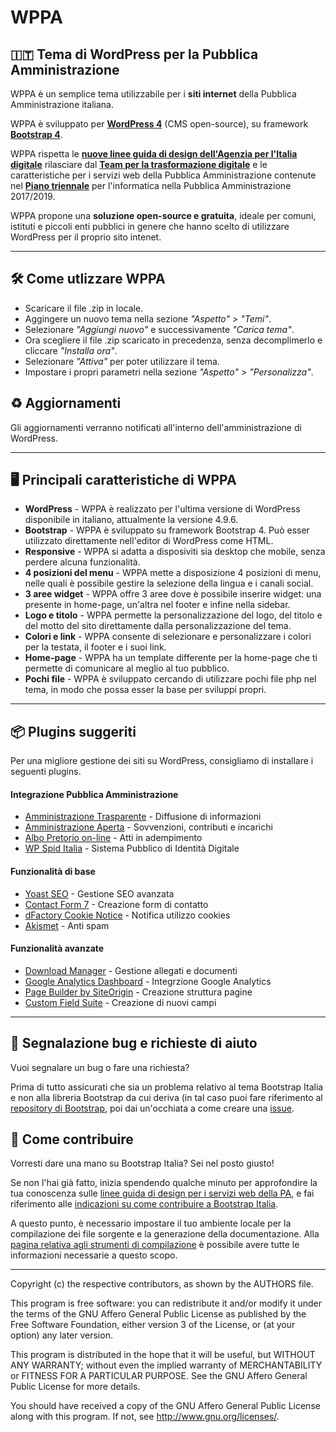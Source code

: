 # WPPA
## 🇮🇹 Tema di WordPress per la Pubblica Amministrazione 


WPPA è un semplice tema utilizzabile per i **siti internet** della Pubblica Amministrazione italiana.

WPPA è sviluppato per [**WordPress 4**](https://it.wordpress.org/) (CMS open-source), su framework [**Bootstrap 4**](https://getbootstrap.com/). 

WPPA rispetta le [**nuove linee guida di design dell'Agenzia per l'Italia digitale**](https://design-italia.readthedocs.io/it/stable/index.html) rilasciare dal [**Team per la trasformazione digitale**](https://teamdigitale.governo.it/) e le caratteristiche per i servizi web della Pubblica Amministrazione contenute nel [**Piano triennale**](https://pianotriennale-ict.italia.it/) per l'informatica nella Pubblica Amministrazione 2017/2019.

WPPA propone una **soluzione open-source e gratuita**, ideale per comuni, istituti e piccoli enti pubblici in genere che hanno scelto di utilizzare WordPress per il proprio sito intenet.

---

## 🛠 Come utlizzare WPPA
* Scaricare il file .zip in locale.
* Aggingere un nuovo tema nella sezione _"Aspetto" > "Temi"_.
* Selezionare _"Aggiungi nuovo"_ e successivamente _"Carica tema"_.
* Ora scegliere il file .zip scaricato in precedenza, senza decomplimerlo e cliccare _"Installa ora"_.
* Selezionare _"Attiva"_ per poter utilizzare il tema.
* Impostare i propri parametri nella sezione _"Aspetto" > "Personalizza"_.

## ♻ Aggiornamenti
Gli aggiornamenti verranno notificati all'interno dell'amministrazione di WordPress.

---

## 🖥️ Principali caratteristiche di WPPA
* **WordPress** - WPPA è realizzato per l'ultima versione di WordPress disponibile in italiano, attualmente la versione 4.9.6.
* **Bootstrap** - WPPA è sviluppato su framework Bootstrap 4. Può esser utilizzato direttamente nell'editor di WordPress come HTML.
* **Responsive** - WPPA si adatta a disposiviti sia desktop che mobile, senza perdere alcuna funzionalità.
* **4 posizioni del menu** - WPPA mette a disposizione 4 posizioni di menu, nelle quali è possibile gestire la selezione della lingua e i canali social.
* **3 aree widget** - WPPA offre 3 aree dove è possibile inserire widget: una presente in home-page, un'altra nel footer e infine nella sidebar.
* **Logo e titolo** - WPPA permette la personalizzazione del logo, del titolo e del motto del sito direttamente dalla personalizzazione del tema.
* **Colori e link** - WPPA consente di selezionare e personalizzare i colori per la testata, il footer e i suoi link.
* **Home-page** - WPPA ha un template differente per la home-page che ti permette di comunicare al meglio al tuo pubblico.
* **Pochi file** - WPPA è sviluppato cercando di utilizzare pochi file php nel tema, in modo che possa esser la base per sviluppi propri.

---

## 📦 Plugins suggeriti

Per una migliore gestione dei siti su WordPress, consigliamo di installare i seguenti plugins.

#### Integrazione Pubblica Amministrazione

+ [Amministrazione Trasparente](https://it.wordpress.org/plugins/amministrazione-trasparente/) - Diffusione di informazioni
+ [Amministrazione Aperta](https://wordpress.org/plugins/amministrazione-aperta/) - Sovvenzioni, contributi e incarichi
+ [Albo Pretorio on-line](https://wordpress.org/plugins/albo-pretorio-on-line/) - Atti in adempimento
+ [WP Spid Italia](https://wordpress.org/plugins/wp-spid-italia/) - Sistema Pubblico di Identità Digitale

#### Funzionalità di base

+ [Yoast SEO](https://wordpress.org/plugins/wordpress-seo/) - Gestione SEO avanzata
+ [Contact Form 7](https://wordpress.org/plugins/contact-form-7/) - Creazione form di contatto
+ [dFactory Cookie Notice](https://wordpress.org/plugins/cookie-notice/) - Notifica utilizzo cookies
+ [Akismet](https://wordpress.org/plugins/akismet/) - Anti spam

#### Funzionalità avanzate

+ [Download Manager](https://wordpress.org/plugins/download-manager/) - Gestione allegati e documenti
+ [Google Analytics Dashboard](https://wordpress.org/plugins/google-analytics-dashboard-for-wp/) - Integrzione Google Analytics
+ [Page Builder by SiteOrigin](https://wordpress.org/plugins/siteorigin-panels/) - Creazione struttura pagine
+ [Custom Field Suite](https://wordpress.org/plugins/custom-field-suite/) - Creazione di nuovi campi

---

## 🐜 Segnalazione bug e richieste di aiuto
Vuoi segnalare un bug o fare una richiesta?

Prima di tutto assicurati che sia un problema relativo al tema Bootstrap Italia e non alla libreria Bootstrap da cui deriva (in tal caso puoi fare riferimento al [repository di Bootstrap](https://github.com/twbs/bootstrap), poi dai un'occhiata a come creare una [issue](https://github.com/italia/bootstrap-italia/blob/master/CONTRIBUTING.md#creare-una-issue).

## 🖖 Come contribuire
Vorresti dare una mano su Bootstrap Italia? Sei nel posto giusto!

Se non l'hai già fatto, inizia spendendo qualche minuto per approfondire la tua conoscenza sulle [linee guida di design per i servizi web della PA](https://design-italia.readthedocs.io/it/stable/index.html), e fai riferimento alle [indicazioni su come contribuire a Bootstrap Italia](https://github.com/italia/bootstrap-italia/blob/master/CONTRIBUTING.md).

A questo punto, è necessario impostare il tuo ambiente locale per la compilazione dei file sorgente e la generazione della documentazione. Alla [pagina relativa agli strumenti di compilazione](https://italia.github.io/bootstrap-italia/docs/come-iniziare/strumenti-di-compilazione/) è possibile avere tutte le informazioni necessarie a questo scopo.

---

Copyright (c) the respective contributors, as shown by the AUTHORS file.

This program is free software: you can redistribute it and/or modify
it under the terms of the GNU Affero General Public License as published
by the Free Software Foundation, either version 3 of the License, or
(at your option) any later version.

This program is distributed in the hope that it will be useful,
but WITHOUT ANY WARRANTY; without even the implied warranty of
MERCHANTABILITY or FITNESS FOR A PARTICULAR PURPOSE.  See the
GNU Affero General Public License for more details.

You should have received a copy of the GNU Affero General Public License
along with this program.  If not, see <http://www.gnu.org/licenses/>.

